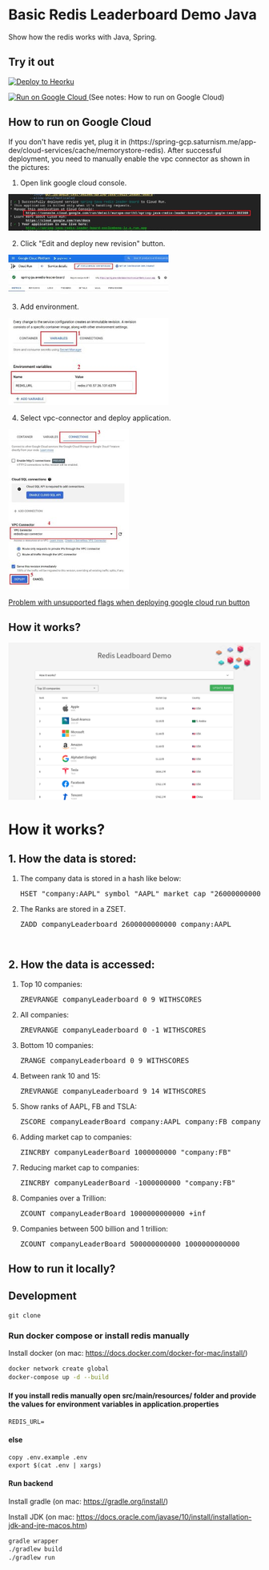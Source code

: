 # Basic Redis Leaderboard Demo Java

Show how the redis works with Java, Spring.

## Try it out

<p>
    <a href="https://heroku.com/deploy" target="_blank">
        <img src="https://www.herokucdn.com/deploy/button.svg" alt="Deploy to Heorku" width="200px"/>
</p>

<p>
    <a href="https://deploy.cloud.run" target="_blank">
        <img src="https://deploy.cloud.run/button.svg" alt="Run on Google Cloud" width="200px"/>
    </a>
    (See notes: How to run on Google Cloud)
</p>


## How to run on Google Cloud

<p>
    If you don't have redis yet, plug it in  (https://spring-gcp.saturnism.me/app-dev/cloud-services/cache/memorystore-redis).
    After successful deployment, you need to manually enable the vpc connector as shown in the pictures:
</p>

1. Open link google cloud console.

![1 step](docs/1.png)

2. Click "Edit and deploy new revision" button.

![2 step](docs/2.png)

3. Add environment.

![3 step](docs/3.png)

4.  Select vpc-connector and deploy application.

![4  step](docs/4.png)

<a href="https://github.com/GoogleCloudPlatform/cloud-run-button/issues/108#issuecomment-554572173">
Problem with unsupported flags when deploying google cloud run button
</a>

## How it works?

![How it works](docs/screenshot001.png)


# How it works?
## 1. How the data is stored:
<ol>
    <li>The company data is stored in a hash like below:
      <pre>HSET "company:AAPL" symbol "AAPL" market_cap "2600000000000" country USA</pre>
     </li>
    <li>The Ranks are stored in a ZSET. 
      <pre>ZADD companyLeaderboard 2600000000000 company:AAPL</pre>
    </li>
</ol>

<br/>

## 2. How the data is accessed:
<ol>
    <li>Top 10 companies: <pre>ZREVRANGE companyLeaderboard 0 9 WITHSCORES</pre> </li>
    <li>All companies: <pre>ZREVRANGE companyLeaderboard 0 -1 WITHSCORES</pre> </li>
    <li>Bottom 10 companies: <pre>ZRANGE companyLeaderboard 0 9 WITHSCORES</pre></li>
    <li>Between rank 10 and 15: <pre>ZREVRANGE companyLeaderboard 9 14 WITHSCORES</pre></li>
    <li>Show ranks of AAPL, FB and TSLA: <pre>ZSCORE companyLeaderBoard company:AAPL company:FB company:TSLA</pre> </li>
    <!-- <li>Pagination: Show 1st 10 companies: <pre>ZSCAN 0 companyLeaderBoard COUNT 10 7.Pagination: Show next 10 companies: ZSCAN &lt;return value from the 1st 10 companies&gt; companyLeaderBoard COUNT 10 </li> -->
    <li>Adding market cap to companies: <pre>ZINCRBY companyLeaderBoard 1000000000 "company:FB"</pre></li>
    <li>Reducing market cap to companies: <pre>ZINCRBY companyLeaderBoard -1000000000 "company:FB"</pre></li>
    <li>Companies over a Trillion: <pre>ZCOUNT companyLeaderBoard 1000000000000 +inf</pre> </li>
    <li>Companies between 500 billion and 1 trillion: <pre>ZCOUNT companyLeaderBoard 500000000000 1000000000000</pre></li>
</ol>


## How to run it locally?

## Development

```
git clone 
```

### Run docker compose or install redis manually

Install docker (on mac: https://docs.docker.com/docker-for-mac/install/)

```sh
docker network create global
docker-compose up -d --build
```

#### If you install redis manually open src/main/resources/ folder and provide the values for environment variables in application.properties
    REDIS_URL=

#### else  
    copy .env.example .env
    export $(cat .env | xargs)

#### Run backend

Install gradle (on mac: https://gradle.org/install/)


Install JDK (on mac: https://docs.oracle.com/javase/10/install/installation-jdk-and-jre-macos.htm)

``` sh
gradle wrapper
./gradlew build
./gradlew run
```

